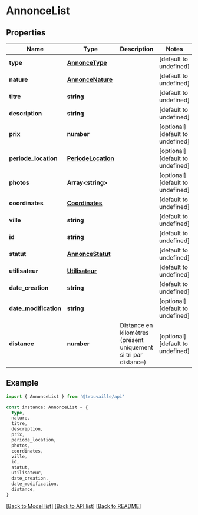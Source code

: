 # AnnonceList

## Properties

| Name                  | Type                                      | Description                                                     | Notes                             |
| --------------------- | ----------------------------------------- | --------------------------------------------------------------- | --------------------------------- |
| **type**              | [**AnnonceType**](AnnonceType.md)         |                                                                 | [default to undefined]            |
| **nature**            | [**AnnonceNature**](AnnonceNature.md)     |                                                                 | [default to undefined]            |
| **titre**             | **string**                                |                                                                 | [default to undefined]            |
| **description**       | **string**                                |                                                                 | [default to undefined]            |
| **prix**              | **number**                                |                                                                 | [optional] [default to undefined] |
| **periode_location**  | [**PeriodeLocation**](PeriodeLocation.md) |                                                                 | [optional] [default to undefined] |
| **photos**            | **Array&lt;string&gt;**                   |                                                                 | [optional] [default to undefined] |
| **coordinates**       | [**Coordinates**](Coordinates.md)         |                                                                 | [default to undefined]            |
| **ville**             | **string**                                |                                                                 | [default to undefined]            |
| **id**                | **string**                                |                                                                 | [default to undefined]            |
| **statut**            | [**AnnonceStatut**](AnnonceStatut.md)     |                                                                 | [default to undefined]            |
| **utilisateur**       | [**Utilisateur**](Utilisateur.md)         |                                                                 | [default to undefined]            |
| **date_creation**     | **string**                                |                                                                 | [default to undefined]            |
| **date_modification** | **string**                                |                                                                 | [optional] [default to undefined] |
| **distance**          | **number**                                | Distance en kilomètres (présent uniquement si tri par distance) | [optional] [default to undefined] |

## Example

```typescript
import { AnnonceList } from '@trouvaille/api'

const instance: AnnonceList = {
  type,
  nature,
  titre,
  description,
  prix,
  periode_location,
  photos,
  coordinates,
  ville,
  id,
  statut,
  utilisateur,
  date_creation,
  date_modification,
  distance,
}
```

[[Back to Model list]](../README.md#documentation-for-models) [[Back to API list]](../README.md#documentation-for-api-endpoints) [[Back to README]](../README.md)

